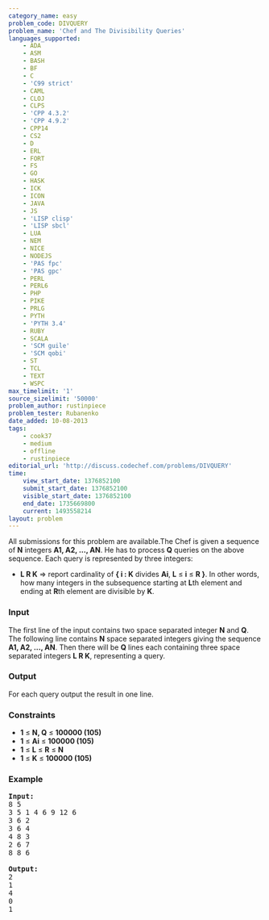 ```yaml
---
category_name: easy
problem_code: DIVQUERY
problem_name: 'Chef and The Divisibility Queries'
languages_supported:
    - ADA
    - ASM
    - BASH
    - BF
    - C
    - 'C99 strict'
    - CAML
    - CLOJ
    - CLPS
    - 'CPP 4.3.2'
    - 'CPP 4.9.2'
    - CPP14
    - CS2
    - D
    - ERL
    - FORT
    - FS
    - GO
    - HASK
    - ICK
    - ICON
    - JAVA
    - JS
    - 'LISP clisp'
    - 'LISP sbcl'
    - LUA
    - NEM
    - NICE
    - NODEJS
    - 'PAS fpc'
    - 'PAS gpc'
    - PERL
    - PERL6
    - PHP
    - PIKE
    - PRLG
    - PYTH
    - 'PYTH 3.4'
    - RUBY
    - SCALA
    - 'SCM guile'
    - 'SCM qobi'
    - ST
    - TCL
    - TEXT
    - WSPC
max_timelimit: '1'
source_sizelimit: '50000'
problem_author: rustinpiece
problem_tester: Rubanenko
date_added: 10-08-2013
tags:
    - cook37
    - medium
    - offline
    - rustinpiece
editorial_url: 'http://discuss.codechef.com/problems/DIVQUERY'
time:
    view_start_date: 1376852100
    submit_start_date: 1376852100
    visible_start_date: 1376852100
    end_date: 1735669800
    current: 1493558214
layout: problem
---
```

All submissions for this problem are available.The Chef is given a sequence of **N** integers **A1, A2, ..., AN**. He has to process **Q** queries on the above sequence. Each query is represented by three integers:

- **L R K** => report cardinality of **{ i : K** divides **Ai**, **L** ≤ **i** ≤ **R }**. In other words, how many integers in the subsequence starting at **L**th element and ending at **R**th element are divisible by **K**.

### Input

The first line of the input contains two space separated integer **N** and **Q**.
The following line contains **N** space separated integers giving the sequence **A1, A2, ..., AN**.
Then there will be **Q** lines each containing three space separated integers **L R K**, representing a query.

### Output

For each query output the result in one line.

### Constraints

- **1** ≤ **N, Q**  ≤ **100000 (105)**
- **1** ≤ **Ai**  ≤ **100000 (105)**
- **1** ≤ **L** ≤ **R** ≤ **N**
- **1** ≤ **K**  ≤ **100000 (105)**

### Example

<pre><b>Input:</b>
8 5
3 5 1 4 6 9 12 6
3 6 2
3 6 4
4 8 3
2 6 7
8 8 6

<b>Output:</b>
2
1
4
0
1
</pre>